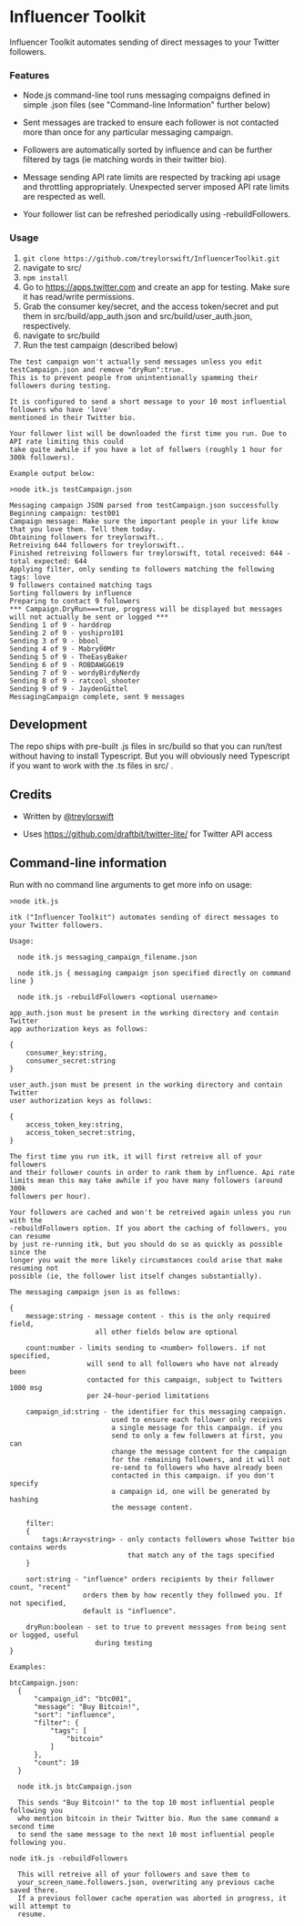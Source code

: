# Influencer Toolkit

Influencer Toolkit automates sending of direct messages to your Twitter followers.

### Features

- Node.js command-line tool runs messaging compaigns defined in simple .json files (see "Command-line Information" further below)

- Sent messages are tracked to ensure each follower is not contacted more than once for any particular messaging campaign.

- Followers are automatically sorted by influence and can be further filtered by tags (ie matching words in their twitter bio).

- Message sending API rate limits are respected by tracking api usage and throttling appropriately. Unexpected server imposed API rate limits are respected as well.

- Your follower list can be refreshed periodically using -rebuildFollowers.

### 


### Usage

1.  `git clone https://github.com/treylorswift/InfluencerToolkit.git`
2.  navigate to src/
3.  `npm install`
4.  Go to <https://apps.twitter.com> and create an app for testing. Make sure it has read/write permissions.
5.  Grab the consumer key/secret, and the access token/secret and put them in src/build/app_auth.json and src/build/user_auth.json, respectively.
6. navigate to src/build
7. Run the test campaign (described below)

```
The test campaign won't actually send messages unless you edit testCampaign.json and remove "dryRun":true.
This is to prevent people from unintentionally spamming their followers during testing.

It is configured to send a short message to your 10 most influential followers who have 'love'
mentioned in their Twitter bio.

Your follower list will be downloaded the first time you run. Due to API rate limiting this could
take quite awhile if you have a lot of follwers (roughly 1 hour for 300k followers). 

Example output below:

>node itk.js testCampaign.json

Messaging campaign JSON parsed from testCampaign.json successfully
Beginning campaign: test001
Campaign message: Make sure the important people in your life know that you love them. Tell them today.
Obtaining followers for treylorswift..
Retreiving 644 followers for treylorswift..
Finished retreiving followers for treylorswift, total received: 644 - total expected: 644
Applying filter, only sending to followers matching the following tags: love
9 followers contained matching tags
Sorting followers by influence
Preparing to contact 9 followers
*** Campaign.DryRun===true, progress will be displayed but messages will not actually be sent or logged ***
Sending 1 of 9 - harddrop
Sending 2 of 9 - yoshipro101
Sending 3 of 9 - bbool_
Sending 4 of 9 - Mabry00Mr
Sending 5 of 9 - TheEasyBaker
Sending 6 of 9 - ROBDAWGG619
Sending 7 of 9 - wordyBirdyNerdy
Sending 8 of 9 - ratcool_shooter
Sending 9 of 9 - JaydenGittel
MessagingCampaign complete, sent 9 messages
```
## Development

The repo ships with pre-built .js files in src/build so that you can run/test without
having to install Typescript. But you will obviously need Typescript if you want to
work with the .ts files in src/ .

## Credits

- Written by [@treylorswift](https://twitter.com/treylorswift)

- Uses https://github.com/draftbit/twitter-lite/ for Twitter API access


## Command-line information

Run with no command line arguments to get more info on usage:

```
>node itk.js

itk ("Influencer Toolkit") automates sending of direct messages to your Twitter followers.

Usage:

  node itk.js messaging_campaign_filename.json

  node itk.js { messaging campaign json specified directly on command line }

  node itk.js -rebuildFollowers <optional username>

app_auth.json must be present in the working directory and contain Twitter
app authorization keys as follows:

{
    consumer_key:string,
    consumer_secret:string
}

user_auth.json must be present in the working directory and contain Twitter
user authorization keys as follows:

{
    access_token_key:string,
    access_token_secret:string,
}

The first time you run itk, it will first retreive all of your followers
and their follower counts in order to rank them by influence. Api rate
limits mean this may take awhile if you have many followers (around 300k
followers per hour).

Your followers are cached and won't be retreived again unless you run with the
-rebuildFollowers option. If you abort the caching of followers, you can resume
by just re-running itk, but you should do so as quickly as possible since the
longer you wait the more likely circumstances could arise that make resuming not
possible (ie, the follower list itself changes substantially).

The messaging campaign json is as follows:

{
    message:string - message content - this is the only required field,
                     all other fields below are optional
                 
    count:number - limits sending to <number> followers. if not specified,
                   will send to all followers who have not already been
                   contacted for this campaign, subject to Twitters 1000 msg
                   per 24-hour-period limitations

    campaign_id:string - the identifier for this messaging campaign.
                         used to ensure each follower only receives
                         a single message for this campaign. if you
                         send to only a few followers at first, you can
                         change the message content for the campaign
                         for the remaining followers, and it will not
                         re-send to followers who have already been 
                         contacted in this campaign. if you don't specify
                         a campaign id, one will be generated by hashing
                         the message content.

    filter:
    {
        tags:Array<string> - only contacts followers whose Twitter bio contains words
                             that match any of the tags specified
    }

    sort:string - "influence" orders recipients by their follower count, "recent"
                  orders them by how recently they followed you. If not specified,
                  default is "influence".
                  
    dryRun:boolean - set to true to prevent messages from being sent or logged, useful
                     during testing
}
            
Examples:

btcCampaign.json:
  {
      "campaign_id": "btc001",
      "message": "Buy Bitcoin!",
      "sort": "influence",
      "filter": {
          "tags": [
              "bitcoin"
          ]
      },
      "count": 10
  }

  node itk.js btcCampaign.json

  This sends "Buy Bitcoin!" to the top 10 most influential people following you
  who mention bitcoin in their Twitter bio. Run the same command a second time
  to send the same message to the next 10 most influential people following you.

node itk.js -rebuildFollowers

  This will retreive all of your followers and save them to
  your_screen_name.followers.json, overwriting any previous cache saved there.
  If a previous follower cache operation was aborted in progress, it will attempt to
  resume.
